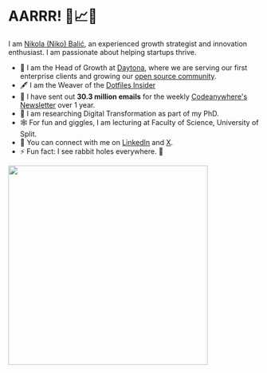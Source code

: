 # AARRR! 🦜📈👋

<!--
**nkkko/nkkko** is a ✨ _special_ ✨ repository because its `README.md` (this file) appears on your GitHub profile.
-->

I am [Nikola (Niko) Balić](https://nkkko.github.io/), an experienced growth strategist and innovation enthusiast. I am passionate about helping startups thrive.

* 🔭 I am the Head of Growth at [Daytona](https://www.daytona.io/), where we are serving our first enterprise clients and growing our [open source community](https://github.com/daytonaio/daytona).
* 🖋️ I am the Weaver of the [Dotfiles Insider](https://www.daytona.io/dotfiles/)
* 💌 I have sent out **30.3 million emails** for the weekly [Codeanywhere's Newsletter](https://blog.codeanywhere.com/resubscribe/) over 1 year.
* 🌱 I am researching Digital Transformation as part of my PhD.
* 🕸️ For fun and giggles, I am lecturing at Faculty of Science, University of Split.
* 💬 You can connect with me on [LinkedIn](https://www.linkedin.com/in/nikolabalic) and [X](https://www.x.com/nibalic).
* ⚡ Fun fact: I see rabbit holes everywhere. 🐇

<p>
  <img src="https://api.vaunt.dev/v1/github/entities/nkkko/achievements?format=svg&limit=3" width="400" />
</p>
